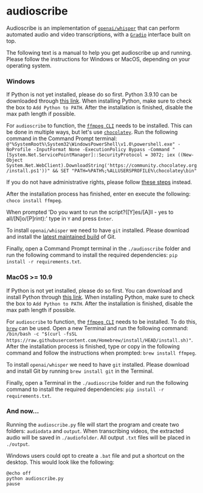 # audioscribe
Audioscribe is an implementation of [`openai/whisper`](https://github.com/openai/whisper.git) that can perform automated audio and video transcriptions, with a [`Gradio`](https://gradio.app/) interface built on top.

The following text is a manual to help you get audioscribe up and running. 
Please follow the instructions for Windows or MacOS, depending on your operating system.


### Windows
If Python is not yet installed, please do so first. Python 3.9.10 can be downloaded through [this link](https://www.python.org/ftp/python/3.9.10/python-3.9.10-amd64.exe). When installing Python, make sure to check the box to `Add Python to PATH`. After the installation is finished, disable the max path length if possible.

For `audioscribe` to function, the [`ffmpeg CLI`](https://ffmpeg.org/) needs to be installed. This can be done in multiple ways, but let's use [`chocolatey`](https://chocolatey.org/). Run the following command in the Command Prompt terminal: `@"%SystemRoot%\System32\WindowsPowerShell\v1.0\powershell.exe" -NoProfile -InputFormat None -ExecutionPolicy Bypass -Command "[System.Net.ServicePointManager]::SecurityProtocol = 3072; iex ((New-Object System.Net.WebClient).DownloadString('https://community.chocolatey.org/install.ps1'))" && SET "PATH=%PATH%;%ALLUSERSPROFILE%\chocolatey\bin"`

If you do not have administrative rights, please follow [these steps](https://docs.chocolatey.org/en-us/choco/setup#non-administrative-install) instead.

After the installation process has finished, enter en execute the following: `choco install ffmpeg`. 

When prompted 'Do you want to run the script?([Y]es/[A]ll - yes to all/[N]o/[P]rint):' type in `Y` and press `Enter`.

To install `openai/whisper` we need to have `git` installed. Please download and install the [latest maintained build](https://git-scm.com/download/win) of Git.

Finally, open a Command Prompt terminal in the `./audioscribe` folder and run the following command to install the required dependencies: `pip install -r requirements.txt`.


### MacOS >= 10.9
If Python is not yet installed, please do so first. You can download and install Python through [this link](https://www.python.org/ftp/python/3.9.10/python-3.9.10-macos11.pkg). When installing Python, make sure to check the box to `Add Python to PATH`. After the installation is finished, disable the max path length if possible.

For `audioscribe` to function, the [`ffmpeg CLI`](https://ffmpeg.org/) needs to be installed. To do this, [`brew`](https://brew.sh/) can be used. Open a new Terminal and run the following command: `/bin/bash -c "$(curl -fsSL https://raw.githubusercontent.com/Homebrew/install/HEAD/install.sh)"`. After the installation process is finished, type or copy in the following command and follow the instructions when prompted: `brew install ffmpeg`.

To install `openai/whisper` we need to have `git` installed. Please download and install Git by running `brew install git` in the Terminal.

Finally, open a Terminal in the `./audioscribe` folder and run the following command to install the required dependencies: `pip install -r requirements.txt`.

### And now...
Running the `audioscribe.py` file will start the program and create two folders: `audiodata` and `output`. When transcribing videos, the extracted audio will be saved in `./audiofolder`. All output `.txt` files will be placed in `./output`. 

Windows users could opt to create a `.bat` file and put a shortcut on the desktop. This would look like the following: 
```
@echo off
python audioscribe.py
pause
```

